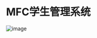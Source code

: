 # MFC学生管理系统
![image](https://github.com/CooldIE77/StuInfoSystem/blob/master/MFC%E4%BF%A1%E6%81%AF%E7%AE%A1%E7%90%86.png)
